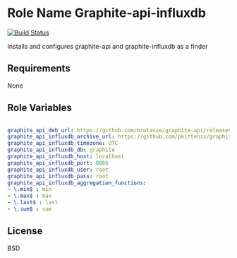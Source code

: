 Role Name Graphite-api-influxdb
===============================

[![Build Status](https://travis-ci.org/redouane/ansible-role-graphite-api-influxdb.svg?branch=master)](https://travis-ci.org/redouane/ansible-role-graphite-api-influxdb)

Installs and configures graphite-api and graphite-influxdb as a finder

Requirements
------------

None

Role Variables
--------------

```yaml

graphite_api_deb_url: https://github.com/brutasse/graphite-api/releases/download/1.1.2/graphite-api_1.1.2-1447943657-ubuntu14.04_amd64.deb
graphite_api_influxdb_archive_url: https://github.com/pkittenis/graphite-influxdb/archive/0.5.1-rc2.tar.gz
graphite_api_influxdb_timezone: UTC
graphite_api_influxdb_db: graphite
graphite_api_influxdb_host: localhost
graphite_api_influxdb_port: 8086
graphite_api_influxdb_user: root
graphite_api_influxdb_pass: root
graphite_api_influxdb_aggregation_functions:
- \.min$ : min
- \.max$ : max
- \.last$ : last
- \.sum$ : sum

```

License
-------

BSD
